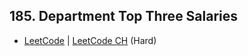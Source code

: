 ## 185. Department Top Three Salaries

-  [LeetCode](https://leetcode.com/problems/department-top-three-salaries/) | [LeetCode CH](https://leetcode.cn/problems/department-top-three-salaries/) (Hard)
